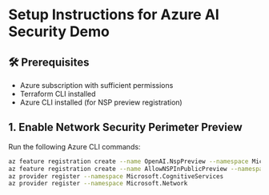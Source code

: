 # Setup Instructions for Azure AI Security Demo

## 🛠️ Prerequisites

- Azure subscription with sufficient permissions
- Terraform CLI installed
- Azure CLI installed (for NSP preview registration)

## 1. Enable Network Security Perimeter Preview

Run the following Azure CLI commands:

```bash
az feature registration create --name OpenAI.NspPreview --namespace Microsoft.CognitiveServices
az feature registration create --name AllowNSPInPublicPreview --namespace Microsoft.Network
az provider register --namespace Microsoft.CognitiveServices
az provider register --namespace Microsoft.Network
